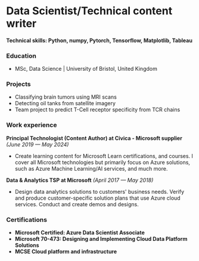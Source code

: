 # Data Scientist/Technical content writer
#### Technical skills: Python, numpy, Pytorch, Tensorflow, Matplotlib, Tableau
### Education
- MSc, Data Science | University of Bristol, United Kingdom

### Projects
- Classifying brain tumors using MRI scans
- Detecting oil tanks from satellite imagery
- Team project to predict T-Cell receptor specificity from TCR chains

### Work experience

**Principal Technologist (Content Author) at Civica  - Microsoft 
supplier** *(June 2019 — May 2024)*
- Create learning content for Microsoft Learn
certifications, and courses. I cover all Microsoft technologies but 
primarily focus on Azure solutions, such as Azure Machine Learning/AI services, and much more.

**Data & Analytics TSP at Microsoft** *(April 2017 — May 2018)*
- Design data analytics solutions to customers' business needs. Verify 
and produce customer-specific solution plans that use Azure cloud 
services. Conduct and create demos and designs.

### Certifications
- **Microsoft Certified: Azure Data Scientist Associate**
- **Microsoft 70-473: Designing and Implementing Cloud Data Platform Solutions** 
- **MCSE Cloud platform and infrastructure**
